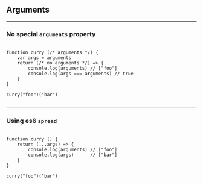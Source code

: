 ## Arguments

---

### No special `arguments` property

<pre class="code-lg">
  <code class="lang-js">
function curry (/* arguments */) {
	var args = arguments
	return (/* no arguments */) => {
		console.log(arguments) // ["foo"]
		console.log(args === arguments) // true
	}
}

curry("foo")("bar")
  </code>
</pre>

---

### Using es6 `spread`

<pre class="code-lg">
  <code class="lang-js">
function curry () {
	return (...args) => {
		console.log(arguments) // ["foo"]
		console.log(args)      // ["bar"]
	}
}

curry("foo")("bar")
  </code>
</pre>